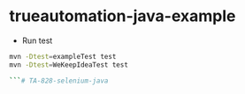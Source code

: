 # trueautomation-java-example

 
* Run test

```bash
mvn -Dtest=exampleTest test
mvn -Dtest=WeKeepIdeaTest test

```# TA-828-selenium-java
